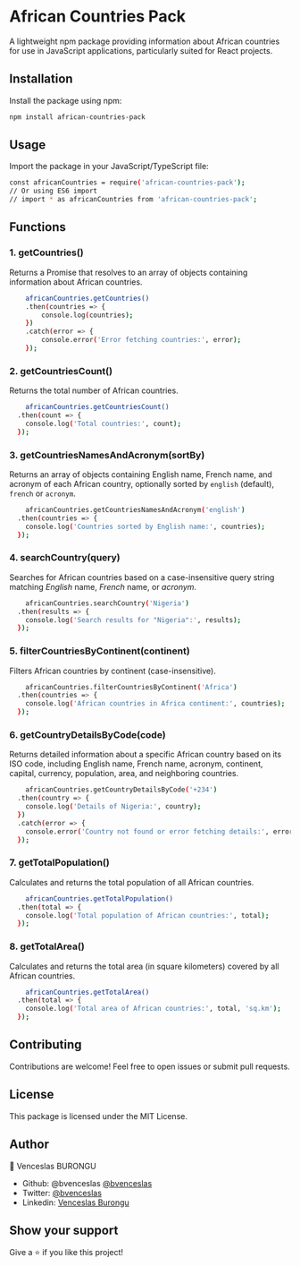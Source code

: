 # African Countries Pack

A lightweight npm package providing information about African countries for use in JavaScript applications, particularly suited for React projects.

## Installation

Install the package using npm:

```bash
npm install african-countries-pack
```

## Usage

Import the package in your JavaScript/TypeScript file:

```bash
const africanCountries = require('african-countries-pack');
// Or using ES6 import
// import * as africanCountries from 'african-countries-pack';

```

## Functions

### **1. getCountries()**

Returns a Promise that resolves to an array of objects containing information about African countries.

```bash
    africanCountries.getCountries()
    .then(countries => {
        console.log(countries);
    })
    .catch(error => {
        console.error('Error fetching countries:', error);
    });

```

### **2. getCountriesCount()**

Returns the total number of African countries.

```bash
    africanCountries.getCountriesCount()
  .then(count => {
    console.log('Total countries:', count);
  });

```

### **3. getCountriesNamesAndAcronym(sortBy)**

Returns an array of objects containing English name, French name, and acronym of each African country, optionally sorted by `english` (default), `french` or `acronym`.

```bash
    africanCountries.getCountriesNamesAndAcronym('english')
  .then(countries => {
    console.log('Countries sorted by English name:', countries);
  });

```

### **4. searchCountry(query)**

Searches for African countries based on a case-insensitive query string matching _English_ name, _French_ name, or _acronym_.

```bash
    africanCountries.searchCountry('Nigeria')
  .then(results => {
    console.log('Search results for "Nigeria":', results);
  });

```

### **5. filterCountriesByContinent(continent)**

Filters African countries by continent (case-insensitive).

```bash
    africanCountries.filterCountriesByContinent('Africa')
  .then(countries => {
    console.log('African countries in Africa continent:', countries);
  });

```

### **6. getCountryDetailsByCode(code)**

Returns detailed information about a specific African country based on its ISO code, including English name, French name, acronym, continent, capital, currency, population, area, and neighboring countries.

```bash
    africanCountries.getCountryDetailsByCode('+234')
  .then(country => {
    console.log('Details of Nigeria:', country);
  })
  .catch(error => {
    console.error('Country not found or error fetching details:', error);
  });

```

### **7. getTotalPopulation()**

Calculates and returns the total population of all African countries.

```bash
    africanCountries.getTotalPopulation()
  .then(total => {
    console.log('Total population of African countries:', total);
  });

```

### **8. getTotalArea()**

Calculates and returns the total area (in square kilometers) covered by all African countries.

```bash
    africanCountries.getTotalArea()
  .then(total => {
    console.log('Total area of African countries:', total, 'sq.km');
  });

```

## Contributing

Contributions are welcome! Feel free to open issues or submit pull requests.

## License

This package is licensed under the MIT License.

## Author

👤 Venceslas BURONGU

- Github: @bvenceslas [@bvenceslas](https://github.com/bvenceslas)
- Twitter: [@bvenceslas](https://twitter.com/bvenceslas)
- Linkedin: [Venceslas Burongu](https://www.linkedin.com/in/venceslas-burongu/)

## Show your support

Give a ⭐️ if you like this project!
